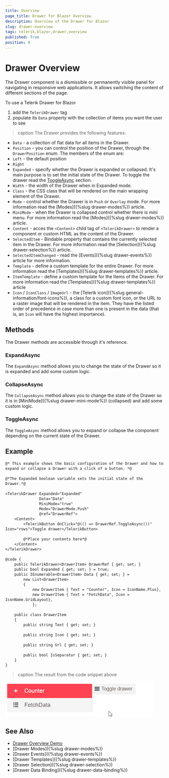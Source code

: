 ```yaml
---
title: Overview
page_title: Drawer for Blazor Overview
description: Overview of the Drawer for Blazor
slug: drawer-overview
tags: telerik,blazor,drawer,overview
published: True
position: 0
---
```


# Drawer Overview

The Drawer component is a dismissible or permanently visible panel for navigating in responsive web applications. It allows switching the content of different sections of the page.

To use a Telerik Drawer for Blazor

1. add the `TelerikDrawer` tag
1. populate its `Data` property with the collection of items you want the user to see


>caption The Drawer provides the following features:

* `Data` - a collection of flat data for all items in the Drawer.
* `Position` - you can control the position of the Drawer, through the `DrawerPosition` enum.
The members of the enum are:
 * `Left` - the default position
 * `Right`
* `Expanded` - specify whether the Drawer is expanded or collapsed. It's main purpose is to set the initial state of the Drawer. To toggle the drawer read the [ToogleAsync](#toggleasync) section.
* `Width` - the width of the Drawer when in Expanded mode.
* `Class` - the CSS class that will be rendered on the main wrapping element of the Drawer.
* `Mode` - control whether the Drawer is in `Push` or `Overlay` mode. For more information read the [Modes]({%slug drawer-modes%}) article.
* `MiniMode` - when the Drawer is collapsed control whether there is mini menu. For more information read the [Modes]({%slug drawer-modes%}) article.
* `Content` - acces the `<Content>` child tag of `<TelerikDrawer>` to render a component or custom HTML as the content of the Drawer.
* `SelectedItem` - Bindable property that contains the currently selected item in the Drawer. For more information read the [Selection]({%slug drawer-selection%}) article.
* `SelectedItemChanged` - read the [Events]({%slug drawer-events%}) article for more information.
* `Template` - define a custom template for the entire Drawer. For more information read the [Templates]({%slug drawer-templates%}) article.
* `ItemTemplate` - define a custom template for the Items of the Drawer. For more information read the [Templates]({%slug drawer-templates%}) article
* `Icon` / `IconClass` / `ImageUrl` - the [Telerik icon]({%slug general-information/font-icons%}), a class for a custom font icon, or the URL to a raster image that will be rendered in the item. They have the listed order of precedence in case more than one is present in the data (that is, an `Icon` will have the highest importance).

## Methods

The Drawer methods are accessible through it's reference.

### ExpandAsync

The `ExpandAsync` method allows you to change the state of the Drawer so it is expanded and add some custom logic.

### CollapseAsync

The `CollapseAsync` method allows you to change the state of the Drawer so it is in [MiniMode]({%slug drawer-mini-mode%}) (collapsed) and add some custom logic.

### ToggleAsync

The `ToggleAsync` method allows you to expand or collapse the component depending on the current state of the Drawer.


## Example

````CSHTML
@* This example shows the basic configuration of the Drawer and how to expand or collapse a Drawer with a click of a button. *@

@*The Expanded boolean variable sets the initial state of the Drawer.*@

<TelerikDrawer Expanded="Expanded"
               Data="Data"
               MiniMode="true"
               Mode="DrawerMode.Push"
               @ref="DrawerRef">
    <Content>
        <TelerikButton OnClick="@(() => DrawerRef.ToggleAsync())" Icon="rows">Toggle drawer</TelerikButton>

        @*Place your contents here*@
    </Content>
</TelerikDrawer>

@code {
    public TelerikDrawer<DrawerItem> DrawerRef { get; set; }
    public bool Expanded { get; set; } = true;
    public IEnumerable<DrawerItem> Data { get; set; } =
        new List<DrawerItem>
        {
            new DrawerItem { Text = "Counter", Icon = IconName.Plus},
            new DrawerItem { Text = "FetchData", Icon = IconName.GridLayout},
            };

    public class DrawerItem
    {
        public string Text { get; set; }

        public string Icon { get; set; }

        public string Url { get; set; }

        public bool IsSeparator { get; set; }
    }
}

````

>caption The result from the code snippet above

![drawer basic example](images/drawer-basic-example.gif)


## See Also

  * [Drawer Overview Demo]()
  * [Drawer Modes]({%slug drawer-modes%})
  * [Drawer Events]({%slug drawer-events%})
  * [Drawer Templates]({%slug drawer-templates%})
  * [Drawer Selection]({%slug drawer-selection%})
  * [Drawer Data Binding]({%slug drawer-data-binding%})
